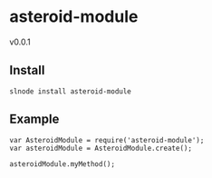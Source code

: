 # asteroid-module
v0.0.1

## Install

    slnode install asteroid-module
    
## Example

    var AsteroidModule = require('asteroid-module');
    var asteroidModule = AsteroidModule.create();

    asteroidModule.myMethod();